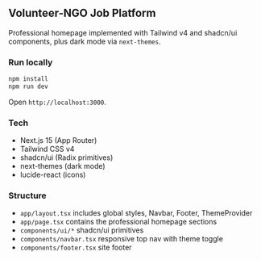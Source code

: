 ## Volunteer-NGO Job Platform

Professional homepage implemented with Tailwind v4 and shadcn/ui components, plus dark mode via `next-themes`.

### Run locally

```bash
npm install
npm run dev
```

Open `http://localhost:3000`.

### Tech
- Next.js 15 (App Router)
- Tailwind CSS v4
- shadcn/ui (Radix primitives)
- next-themes (dark mode)
- lucide-react (icons)

### Structure
- `app/layout.tsx` includes global styles, Navbar, Footer, ThemeProvider
- `app/page.tsx` contains the professional homepage sections
- `components/ui/*` shadcn/ui primitives
- `components/navbar.tsx` responsive top nav with theme toggle
- `components/footer.tsx` site footer
